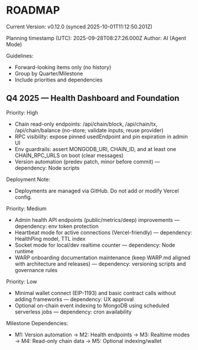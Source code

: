 # ROADMAP

<!--VERSION_INFO_START-->
Current Version: v0.12.0 (synced 2025-10-01T11:12:50.201Z)
<!--VERSION_INFO_END-->

Planning timestamp (UTC): 2025-09-28T08:27:26.000Z
Author: AI (Agent Mode)

Guidelines:
- Forward-looking items only (no history)
- Group by Quarter/Milestone
- Include priorities and dependencies

## Q4 2025 — Health Dashboard and Foundation

Priority: High
- Chain read-only endpoints: /api/chain/block, /api/chain/tx, /api/chain/balance (no-store; validate inputs; reuse provider)
- RPC visibility: expose pinned usedEndpoint and pin expiration in admin UI
- Env guardrails: assert MONGODB_URI, CHAIN_ID, and at least one CHAIN_RPC_URLS on boot (clear messages)
- Version automation (predev patch, minor before commit) — dependency: Node scripts

Deployment Note:
- Deployments are managed via GitHub. Do not add or modify Vercel config.

Priority: Medium
- Admin health API endpoints (public/metrics/deep) improvements — dependency: env token protection
- Heartbeat mode for active connections (Vercel-friendly) — dependency: HealthPing model, TTL index
- Socket mode for local/dev realtime counter — dependency: Node runtime
- WARP onboarding documentation maintenance (keep WARP.md aligned with architecture and releases) — dependency: versioning scripts and governance rules

Priority: Low
- Minimal wallet connect (EIP-1193) and basic contract calls without adding frameworks — dependency: UX approval
- Optional on-chain event indexing to MongoDB using scheduled serverless jobs — dependency: cron availability

Milestone Dependencies:
- M1: Version automation → M2: Health endpoints → M3: Realtime modes → M4: Read-only chain data → M5: Optional indexing/wallet
